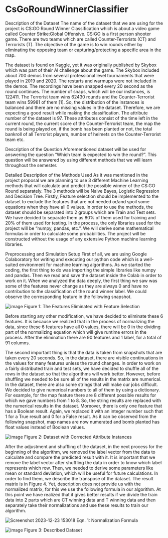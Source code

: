 # CsGoRoundWinnerClassifier

Description of the Dataset
The name of the dataset that we are using for the project is CS:GO Round Winner Classification which is about a video game called Counter Strike:Global Offensive. CS:GO is a first person shooter game. There are two teams which are called Counter-Terrorists (CT) and Terrorists (T). The objective of the game is to win rounds either by eliminating the opposing team or capturing/protecting a specific area in the map.

The dataset is found on Kaggle, yet it was originally published by Skybox which was part of their Al challenge about the game. The Skybox included about 700 demos from several professional level tournaments that were played in 2019 and 2020. The restarts and warmups were not included in the demos. The recordings have been snapped every 20 second as the round continues. The number of snaps, which will be our instances, is 122411. The Terrorist team wins 62430 rounds and the Counter-Terrorist team wins 59981 of them [1]. So, the distribution of the instances is balanced and there are no missing values in the dataset. Therefore, we are expecting a good result while making the classification. The attribute number of the dataset is 97. These attributes consist of the time left in the current round, the current score of the Counter-Terrorist team, the map the round is being played on, if the bomb has been planted or not, the total bankroll of all Terrorist players, number of helmets on the Counter-Terrorist team etc.

Description of the Question
Aforementioned dataset will be used for answering the question “Which team is expected to win the round?”. This question will be answered by using different methods that we will learn throughout the semester.

Detailed Description of the Methods Used
As it was mentioned in the project proposal we are planning to use 3 different Machine Learning methods that will calculate and predict the possible winner of the CS:GO Round separately. The 3 methods will be Naive Bayes, Logistic Regression and Decision Tree. Firstly, Feature selection should be implemented to the dataset to exclude the features that are not needed or/and spoil some equations when they have all 0 values. In order to use the methods, the dataset should be separated into 2 groups which are Train and Test sets. We have decided to separate them as 80% of them used for training and 20% of them used for testing. In the process, the only libraries used for the project will be “numpy, pandas, etc.”. We will derive some mathematical formulas in order to calculate some probabilities. The project will be constructed without the usage of any extensive Python machine learning libraries.

Preprocessing and Simulation Setup
First of all, we are using Google Colaboratory for writing and executing our python code which is a well-suited environment for machine learning algorithms. As we started the coding, the first thing to do was importing the simple libraries like numpy and pandas. Then we read and save the dataset inside the Colab in order to work on it. When we analyzed the data deeply, the first thing we saw was some of the features never change as they are always 0 and have no contribution to the classification of the round winner label. We could observe the corresponding feature in the following snapshot.

![image](https://github.com/MehmetOguzhanTor/CsGoRoundWinnerClassifier/assets/116079107/9c8ced99-9a23-4ffc-af71-e20f118e0e93)
Figure 1: The Features Eliminated with Feature Selection

Before starting any other modification, we have decided to eliminate these 6 features. It is because we realized that in the process of normalizing the data, since these 6 features have all 0 values, there will be 0 in the dividing part of the normalizing equation which will give runtime errors in the process. After the elimination there are 90 features and 1 label, for a total of 91 columns.

The second important thing is that the data is taken from snapshots that are taken every 20 seconds. So, in the dataset, there are visible continuations in the values for many features unless the round changes. In order to work on a fairly distributed train and test sets, we have decided to shuffle all of the rows in the dataset so that the algorithms will work better. However, before shuffling we needed to be sure all of the results in the matrix are numerical. In the dataset, there are also some strings that will make our jobs difficult. We decided to give numerical numbers to all of them by using a dictionary. For example, for the map feature there are 8 different possible results for which we gave numbers from 1 to 8. So, the string results are replaced with the numerical results in the dataset. Moreover, there is only one feature that has a Boolean result. Again, we replaced it with an integer number such that 1 for a True result and 0 for a False result. As it can be observed from the following snapshot, map names are now numerated and bomb planted has float values instead of Boolean values.

![image](https://github.com/MehmetOguzhanTor/CsGoRoundWinnerClassifier/assets/116079107/5da2b3cc-4fdf-4f47-8e74-82bbf8262878)
Figure 2: Dataset with Corrected Attribute Instances

After the adjustment and shuffling of the dataset, in the next process for the beginning of the algorithm, we removed the label vector from the data to calculate and compare the predicted result with it. It is important that we remove the label vector after shuffling the data in order to know which label represents which row. Then, we needed to derive some parameters like mean or standard deviation, which will be useful for future calculations. In order to find them, we describe the transpose of the dataset. The result matrix is in Figure 4. Yet, description does not provide us with the normalized matrix, for this we use the following formula in our algorithm. At this point we have realized that it gives better results if we divide the train data into 2 parts which are CT winning data and T winning data and then separately take their normalizations and use these results to train our algorithm.

![Screenshot 2023-12-23 153018](https://github.com/MehmetOguzhanTor/CsGoRoundWinnerClassifier/assets/116079107/2391fdb0-3a10-4880-a85a-03ef15fa6e90)
Eqn. 1: Normalization Formula

![image](https://github.com/MehmetOguzhanTor/CsGoRoundWinnerClassifier/assets/116079107/69d74848-0579-42c9-af09-b979389ea754)
Figure 3: Described Dataset

